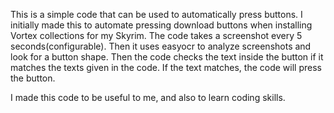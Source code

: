 This is a simple code that can be used to automatically press buttons. I initially made this to automate pressing download buttons when installing Vortex collections for my Skyrim. The code takes a screenshot every 5 seconds(configurable). Then it uses easyocr to analyze screenshots and look for a button shape. Then the code checks the text inside the button if it matches the texts given in the code. If the text matches, the code will press the button.

I made this code to be useful to me, and also to learn coding skills.
